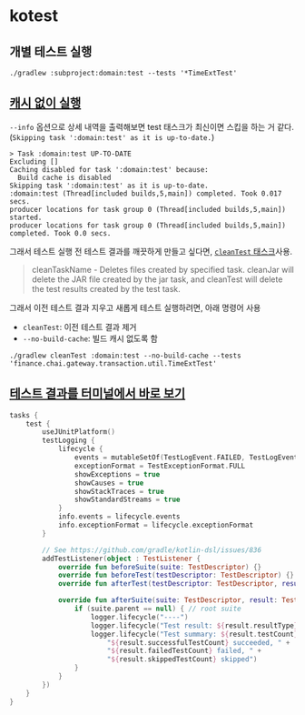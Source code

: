 # kotest

## 개별 테스트 실행

```shell
./gradlew :subproject:domain:test --tests '*TimeExtTest'
```

## [캐시 없이 실행](https://stackoverflow.com/a/29428063)

`--info` 옵션으로 상세 내역을 출력해보면 test 태스크가 최신이면 스킵을 하는 거 같다.(`Skipping task ':domain:test' as it is up-to-date.`)

```log
> Task :domain:test UP-TO-DATE
Excluding []
Caching disabled for task ':domain:test' because:
  Build cache is disabled
Skipping task ':domain:test' as it is up-to-date.
:domain:test (Thread[included builds,5,main]) completed. Took 0.017 secs.
producer locations for task group 0 (Thread[included builds,5,main]) started.
producer locations for task group 0 (Thread[included builds,5,main]) completed. Took 0.0 secs.
```

그래서 테스트 실행 전 테스트 결과를 깨끗하게 만들고 싶다면, [`cleanTest` 태스크](https://docs.gradle.org/current/userguide/java_plugin.html#sec:java_tasks)사용.

> cleanTaskName - Deletes files created by specified task. cleanJar will delete the JAR file created by the jar task, and cleanTest will delete the test results created by the test task.

그래서 이전 테스트 결과 지우고 새롭게 테스트 실행하려면, 아래 명령어 사용

- `cleanTest`: 이전 테스트 결과 제거
- `--no-build-cache`: 빌드 캐시 없도록 함

```shell
./gradlew cleanTest :domain:test --no-build-cache --tests 'finance.chai.gateway.transaction.util.TimeExtTest' 
```

## [테스트 결과를 터미널에서 바로 보기](https://technology.lastminute.com/junit5-kotlin-and-gradle-dsl/)

```kts
tasks {
    test {
        useJUnitPlatform()
        testLogging {
            lifecycle {
                events = mutableSetOf(TestLogEvent.FAILED, TestLogEvent.PASSED, TestLogEvent.SKIPPED)
                exceptionFormat = TestExceptionFormat.FULL
                showExceptions = true
                showCauses = true
                showStackTraces = true
                showStandardStreams = true
            }
            info.events = lifecycle.events
            info.exceptionFormat = lifecycle.exceptionFormat
        }

        // See https://github.com/gradle/kotlin-dsl/issues/836
        addTestListener(object : TestListener {
            override fun beforeSuite(suite: TestDescriptor) {}
            override fun beforeTest(testDescriptor: TestDescriptor) {}
            override fun afterTest(testDescriptor: TestDescriptor, result: TestResult) {}

            override fun afterSuite(suite: TestDescriptor, result: TestResult) {
                if (suite.parent == null) { // root suite
                    logger.lifecycle("----")
                    logger.lifecycle("Test result: ${result.resultType}")
                    logger.lifecycle("Test summary: ${result.testCount} tests, " +
                        "${result.successfulTestCount} succeeded, " +
                        "${result.failedTestCount} failed, " +
                        "${result.skippedTestCount} skipped")
                }
            }
        })
    }
}
```
